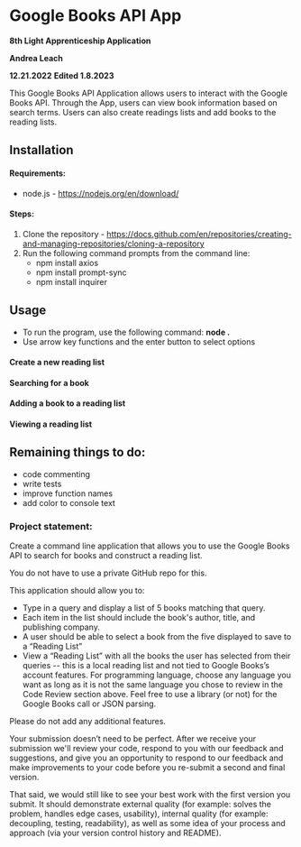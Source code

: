 # Google Books API App

**8th Light Apprenticeship Application**

**Andrea Leach**

**12.21.2022**
**Edited 1.8.2023**

This Google Books API Application allows users to interact with the Google Books API. Through the App, users can view book information based on search terms. Users can also create readings lists and add books to the reading lists. 


## Installation
#### Requirements:
- node.js - https://nodejs.org/en/download/
#### Steps:
1. Clone the repository - https://docs.github.com/en/repositories/creating-and-managing-repositories/cloning-a-repository
2. Run the following command prompts from the command line:
    - npm install axios
    - npm install prompt-sync
    - npm install inquirer

## Usage
- To run the program, use the following command: 
    **node .**
- Use arrow key functions and the enter button to select options
#### Create a new reading list
#### Searching for a book
#### Adding a book to a reading list
#### Viewing a reading list




## Remaining things to do:
- code commenting
- write tests
- improve function names
- add color to console text


### Project statement:
Create a command line application that allows you to use the Google Books API to search for books and construct a reading list.

You do not have to use a private GitHub repo for this.

This application should allow you to:
- Type in a query and display a list of 5 books matching that query.
- Each item in the list should include the book's author, title, and publishing company.
- A user should be able to select a book from the five displayed to save to a “Reading List”
- View a “Reading List” with all the books the user has selected from their queries -- this is a local reading list and not tied to Google Books’s account features.
For programming language, choose any language you want as long as it is not the same language you chose to review in the Code Review section above. Feel free to use a library (or not) for the Google Books call or JSON parsing.

Please do not add any additional features.

Your submission doesn’t need to be perfect. After we receive your submission we'll review your code, respond to you with our feedback and suggestions, and give you an opportunity to respond to our feedback and make improvements to your code before you re-submit a second and final version.

That said, we would still like to see your best work with the first version you submit. It should demonstrate external quality (for example: solves the problem, handles edge cases, usability), internal quality (for example: decoupling, testing, readability), as well as some idea of your process and approach (via your version control history and README).
